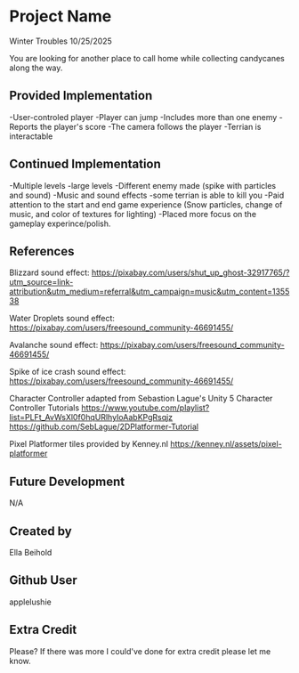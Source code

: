 # Project Name
Winter Troubles 10/25/2025

You are looking for another place to call home while collecting candycanes along the way.

## Provided Implementation
-User-controled player
-Player can jump
-Includes more than one enemy
-Reports the player's score
-The camera follows the player
-Terrian is interactable

## Continued Implementation
-Multiple levels
-large levels
-Different enemy made (spike with particles and sound)
-Music and sound effects
-some terrian is able to kill you
-Paid attention to the start and end game experience (Snow particles, change of music, and color of textures for lighting)
-Placed more focus on the gameplay experince/polish.

## References
Blizzard sound effect:
https://pixabay.com/users/shut_up_ghost-32917765/?utm_source=link-attribution&utm_medium=referral&utm_campaign=music&utm_content=135538 

Water Droplets sound effect:
https://pixabay.com/users/freesound_community-46691455/

Avalanche sound effect:
https://pixabay.com/users/freesound_community-46691455/

Spike of ice crash sound effect:
https://pixabay.com/users/freesound_community-46691455/

Character Controller adapted from Sebastion Lague's Unity 5 Character Controller Tutorials
https://www.youtube.com/playlist?list=PLFt_AvWsXl0f0hqURlhyIoAabKPgRsqjz
https://github.com/SebLague/2DPlatformer-Tutorial

Pixel Platformer tiles provided by Kenney.nl
https://kenney.nl/assets/pixel-platformer

## Future Development
N/A

## Created by
Ella Beihold

## Github User
applelushie

## Extra Credit
Please? If there was more I could've done for extra credit please let me know.